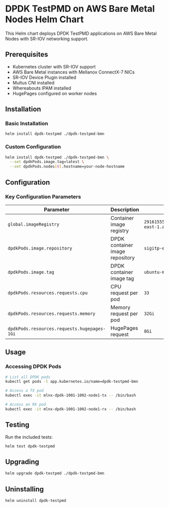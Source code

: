 # DPDK TestPMD on AWS Bare Metal Nodes Helm Chart

This Helm chart deploys DPDK TestPMD applications on AWS Bare Metal Nodes with SR-IOV networking support.

## Prerequisites

- Kubernetes cluster with SR-IOV support
- AWS Bare Metal instances with Mellanox ConnectX-7 NICs
- SR-IOV Device Plugin installed
- Multus CNI installed
- Whereabouts IPAM installed
- HugePages configured on worker nodes

## Installation

### Basic Installation

```bash
helm install dpdk-testpmd ./dpdk-testpmd-bmn
```

### Custom Configuration

```bash
helm install dpdk-testpmd ./dpdk-testpmd-bmn \
  --set dpdkPods.image.tag=latest \
  --set dpdkPods.nodes[0].hostname=your-node-hostname
```

## Configuration

### Key Configuration Parameters

| Parameter | Description | Default |
|-----------|-------------|---------|
| `global.imageRegistry` | Container image registry | `291615555612.dkr.ecr.us-east-1.amazonaws.com` |
| `dpdkPods.image.repository` | DPDK container image repository | `sigitp-ecr` |
| `dpdkPods.image.tag` | DPDK container image tag | `ubuntu-mlnx-dpdk-amd64` |
| `dpdkPods.resources.requests.cpu` | CPU request per pod | `33` |
| `dpdkPods.resources.requests.memory` | Memory request per pod | `32Gi` |
| `dpdkPods.resources.requests.hugepages-1Gi` | HugePages request | `8Gi` |

## Usage

### Accessing DPDK Pods

```bash
# List all DPDK pods
kubectl get pods -l app.kubernetes.io/name=dpdk-testpmd-bmn

# Access a TX pod
kubectl exec -it mlnx-dpdk-1001-1002-node1-tx -- /bin/bash

# Access an RX pod
kubectl exec -it mlnx-dpdk-1001-1002-node1-rx -- /bin/bash
```

## Testing

Run the included tests:

```bash
helm test dpdk-testpmd
```

## Upgrading

```bash
helm upgrade dpdk-testpmd ./dpdk-testpmd-bmn
```

## Uninstalling

```bash
helm uninstall dpdk-testpmd
```
